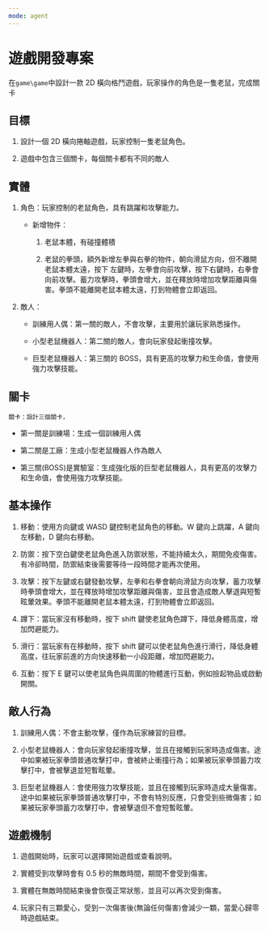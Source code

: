 ```yaml
---
mode: agent
---
```


# 遊戲開發專案

在`game\game`中設計一款 2D 橫向格鬥遊戲，玩家操作的角色是一隻老鼠，完成關卡

## 目標

1. 設計一個 2D 橫向捲軸遊戲，玩家控制一隻老鼠角色。

2. 遊戲中包含三個關卡，每個關卡都有不同的敵人

## 實體

1. 角色：玩家控制的老鼠角色，具有跳躍和攻擊能力。

   - 新增物件：

     1. 老鼠本體，有碰撞體積

     2. 老鼠的拳頭，額外新增左拳與右拳的物件，朝向滑鼠方向，但不離開老鼠本體太遠，按下
        左鍵時，左拳會向前攻擊，按下右鍵時，右拳會向前攻擊。蓄力攻擊時，拳頭會增大，並在釋放時增加攻擊距離與傷害。拳頭不能離開老鼠本體太遠，打到物體會立即返回。

2. 敵人：

   - 訓練用人偶：第一關的敵人，不會攻擊，主要用於讓玩家熟悉操作。

   - 小型老鼠機器人：第二關的敵人，會向玩家發起衝撞攻擊。

   - 巨型老鼠機器人：第三關的 BOSS，具有更高的攻擊力和生命值，會使用強力攻擊技能。

## 關卡

    關卡：設計三個關卡，

- 第一關是訓練場：生成一個訓練用人偶

- 第二關是工廠：生成小型老鼠機器人作為敵人

- 第三關(BOSS)是實驗室：生成強化版的巨型老鼠機器人，具有更高的攻擊力和生命值，會使用強力攻擊技能。

## 基本操作

1. 移動：使用方向鍵或 WASD 鍵控制老鼠角色的移動。W 鍵向上跳躍，A 鍵向左移動，D 鍵向右移動。

2. 防禦：按下空白鍵使老鼠角色進入防禦狀態，不能持續太久，期間免疫傷害。有冷卻時間，防禦結束後需要等待一段時間才能再次使用。

3. 攻擊：按下左鍵或右鍵發動攻擊，左拳和右拳會朝向滑鼠方向攻擊，蓄力攻擊時拳頭會增大，並在釋放時增加攻擊距離與傷害，並且會造成敵人擊退與短暫眩暈效果。拳頭不能離開老鼠本體太遠，打到物體會立即返回。

4. 蹲下：當玩家沒有移動時，按下 shift 鍵使老鼠角色蹲下，降低身體高度，增加閃避能力。

5. 滑行：當玩家有在移動時，按下 shift 鍵可以使老鼠角色進行滑行，降低身體高度，往玩家前進的方向快速移動一小段距離，增加閃避能力。

6. 互動：按下 E 鍵可以使老鼠角色與周圍的物體進行互動，例如撿起物品或啟動開關。

## 敵人行為

1. 訓練用人偶：不會主動攻擊，僅作為玩家練習的目標。

2. 小型老鼠機器人：會向玩家發起衝撞攻擊，並且在接觸到玩家時造成傷害。途中如果被玩家拳頭普通攻擊打中，會被終止衝撞行為；如果被玩家拳頭蓄力攻擊打中，會被擊退並短暫眩暈。

3. 巨型老鼠機器人：會使用強力攻擊技能，並且在接觸到玩家時造成大量傷害。途中如果被玩家拳頭普通攻擊打中，不會有特別反應，只會受到些微傷害；如果被玩家拳頭蓄力攻擊打中，會被擊退但不會短暫眩暈。

## 遊戲機制

1. 遊戲開始時，玩家可以選擇開始遊戲或查看說明。

2. 實體受到攻擊時會有 0.5 秒的無敵時間，期間不會受到傷害。

3. 實體在無敵時間結束後會恢復正常狀態，並且可以再次受到傷害。

4. 玩家只有三顆愛心，受到一次傷害後(無論任何傷害)會減少一顆，當愛心歸零時遊戲結束。

